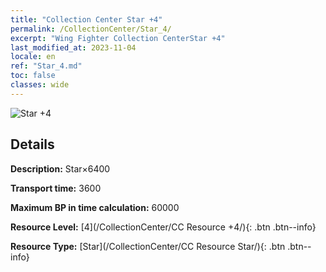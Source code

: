 ```yaml
---
title: "Collection Center Star +4"
permalink: /CollectionCenter/Star_4/
excerpt: "Wing Fighter Collection CenterStar +4"
last_modified_at: 2023-11-04
locale: en
ref: "Star_4.md"
toc: false
classes: wide
---
```



![Star +4](/images/cc/CC_Star_4.png)

## Details

  **Description:** Star×6400

  **Transport time:** 3600

  **Maximum BP in time calculation:** 60000

  **Resource Level:** [4](/CollectionCenter/CC Resource +4/){: .btn .btn--info}

  **Resource Type:** [Star](/CollectionCenter/CC Resource Star/){: .btn .btn--info}

